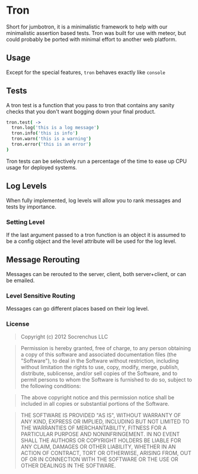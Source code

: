 # Tron

Short for jumbotron, it is a minimalistic framework to help with our minimalistic assertion 
based tests. Tron was built for use with meteor, but could probably be ported with minimal
effort to another web platform.

## Usage

Except for the special features, `tron` behaves exactly like `console`

## Tests

A tron test is a function that you pass to tron that contains any sanity checks that you don't
want bogging down your final product.

```coffeescript
tron.test( ->
  tron.log('this is a log message')
  tron.info('this is info')
  tron.warn('this is a warning')
  tron.error('this is an error')
)
```

Tron tests can be selectively run a percentage of the time to ease up CPU usage for 
deployed systems.

## Log Levels

When fully implemented, log levels will allow you to rank messages and tests by importance.

### Setting Level

If the last argument passed to a tron function is an object it is assumed to be a config
object and the level attribute will be used for the log level.

## Message Rerouting

Messages can be rerouted to the server, client, both server+client, or can be emailed.

### Level Sensitive Routing

Messages can go different places based on their log level.

### License

> Copyright (c) 2012 Socrenchus LLC

> Permission is hereby granted, free of charge, to any person obtaining a copy of this software and associated documentation files (the "Software"), to deal in the Software without restriction, including without limitation the rights to use, copy, modify, merge, publish, distribute, sublicense, and/or sell copies of the Software, and to permit persons to whom the Software is furnished to do so, subject to the following conditions:

> The above copyright notice and this permission notice shall be included in all copies or substantial portions of the Software.

> THE SOFTWARE IS PROVIDED "AS IS", WITHOUT WARRANTY OF ANY KIND, EXPRESS OR IMPLIED, INCLUDING BUT NOT LIMITED TO THE WARRANTIES OF MERCHANTABILITY, FITNESS FOR A PARTICULAR PURPOSE AND NONINFRINGEMENT. IN NO EVENT SHALL THE AUTHORS OR COPYRIGHT HOLDERS BE LIABLE FOR ANY CLAIM, DAMAGES OR OTHER LIABILITY, WHETHER IN AN ACTION OF CONTRACT, TORT OR OTHERWISE, ARISING FROM, OUT OF OR IN CONNECTION WITH THE SOFTWARE OR THE USE OR OTHER DEALINGS IN THE SOFTWARE.

